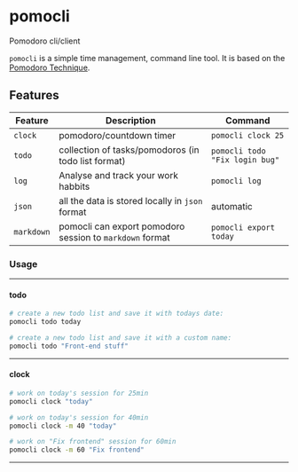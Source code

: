 # pomocli

Pomodoro cli/client

`pomocli` is a simple time management, command line tool. It is based on 
the [Pomodoro Technique](https://en.wikipedia.org/wiki/Pomodoro_Technique).

## Features 

| Feature    | Description                                           | Command                     |
|------------|-------------------------------------------------------|-----------------------------|
| `clock`    | pomodoro/countdown timer                              | `pomocli clock 25`             |
| `todo`     | collection of tasks/pomodoros (in todo list format)   | `pomocli todo "Fix login bug"` |
| `log`      | Analyse and track your work habbits                   | `pomocli log`                  |
| `json`     | all the data is stored locally in `json` format       | automatic                   |
| `markdown` | pomocli can export pomodoro session to `markdown` format | `pomocli export today`         |

### Usage

---
#### todo

```bash
# create a new todo list and save it with todays date:
pomocli todo today 
```

```bash
# create a new todo list and save it with a custom name:
pomocli todo "Front-end stuff"
```
---
#### clock

```bash
# work on today's session for 25min
pomocli clock "today"
```

```bash
# work on today's session for 40min
pomocli clock -m 40 "today"
```

```bash
# work on "Fix frontend" session for 60min
pomocli clock -m 60 "Fix frontend"
```
___
